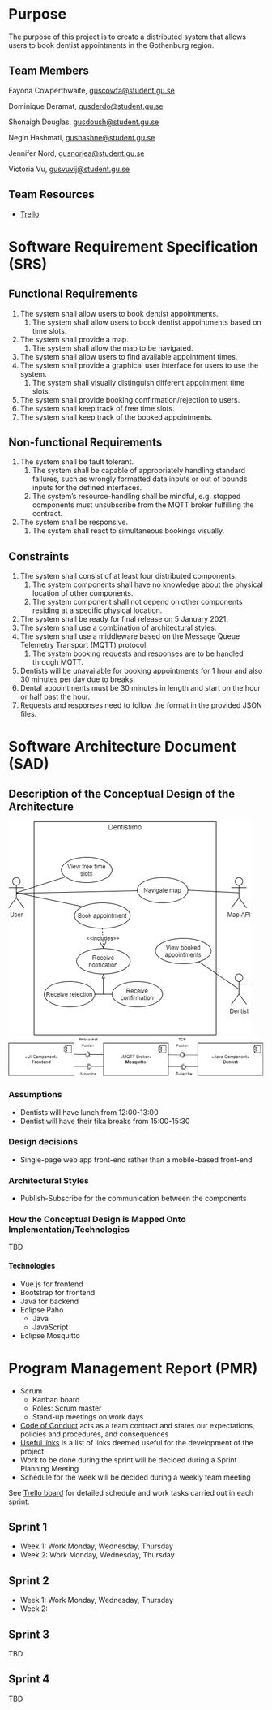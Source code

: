 # Purpose
The purpose of this project is to create a distributed system that allows users to book dentist appointments in the Gothenburg region.

## Team Members
Fayona Cowperthwaite, guscowfa@student.gu.se

Dominique Deramat, gusderdo@student.gu.se

Shonaigh Douglas, gusdoush@student.gu.se

Negin Hashmati, gushashne@student.gu.se

Jennifer Nord, gusnorjea@student.gu.se

Victoria Vu, gusvuvij@student.gu.se

## Team Resources
* [Trello](https://trello.com/b/tLswcs2r/dit-355-2020-team-3)

# Software Requirement Specification (SRS)
## Functional Requirements
1. The system shall allow users to book dentist appointments.
   1. The system shall allow users to book dentist appointments based on time slots.
2. The system shall provide a map. 
   1. The system shall allow the map to be navigated.
3. The system shall allow users to find available appointment times.
4. The system shall provide a graphical user interface for users to use the system.
   1. The system shall visually distinguish different appointment time slots. 
5. The system shall provide booking confirmation/rejection to users.
6. The system shall keep track of free time slots.
7. The system shall keep track of the booked appointments.

## Non-functional Requirements
1. The system shall be fault tolerant.
    1. The system shall be capable of appropriately handling standard failures, such as wrongly formatted data inputs or out of bounds inputs for the defined interfaces.
    2. The system’s resource-handling shall be mindful, e.g. stopped components must unsubscribe from the MQTT broker fulfilling the contract.
2. The system shall be responsive.
    1. The system shall react to simultaneous bookings visually. 

## Constraints
1. The system shall consist of at least four distributed components.
     1. The system components shall have no knowledge about the physical location of other components.
     2. The system component shall not depend on other components residing at a specific physical location.
2. The system shall be ready for final release on 5 January 2021.
3. The system shall use a combination of architectural styles.
4. The system shall use a middleware based on the Message Queue Telemetry Transport (MQTT) protocol.
   1. The system booking requests and responses are to be handled through MQTT.
5. Dentists will be unavailable for booking appointments for 1 hour and also 30 minutes per day due to breaks.
6. Dental appointments must be 30 minutes in length and start on the hour or half past the hour.
7. Requests and responses need to follow the format in the provided JSON files.

# Software Architecture Document (SAD)

## Description of the Conceptual Design of the Architecture
![Use Case Diagram](./Diagrams/UseCaseDiagramV1.png)
![Component Diagram](./Diagrams/ComponentDiagramV1.png)

### Assumptions
* Dentists will have lunch from 12:00-13:00
* Dentist will have their fika breaks from 15:00-15:30

### Design decisions
* Single-page web app front-end rather than a mobile-based front-end

### Architectural Styles
* Publish-Subscribe for the communication between the components

### How the Conceptual Design is Mapped Onto Implementation/Technologies
TBD 

#### Technologies
* Vue.js for frontend
* Bootstrap for frontend
* Java for backend
* Eclipse Paho
   * Java
   * JavaScript
* Eclipse Mosquitto

# Program Management Report (PMR)
* Scrum
   * Kanban board
   * Roles: Scrum master
   * Stand-up meetings on work days
* [Code of Conduct](./CodeofConduct.md) acts as a team contract and states our expectations, policies and procedures, and consequences
* [Useful links](./UsefulLinks.md) is a list of links deemed useful for the development of the project
* Work to be done during the sprint will be decided during a Sprint Planning Meeting
* Schedule for the week will be decided during a weekly team meeting

See [Trello board](https://trello.com/b/tLswcs2r/dit-355-2020-team-3) for detailed schedule and work tasks carried out in each sprint.

## Sprint 1
* Week 1: Work Monday, Wednesday, Thursday
* Week 2: Work Monday, Wednesday, Thursday

## Sprint 2
* Week 1: Work Monday, Wednesday, Thursday
* Week 2: 

## Sprint 3
TBD

## Sprint 4
TBD
